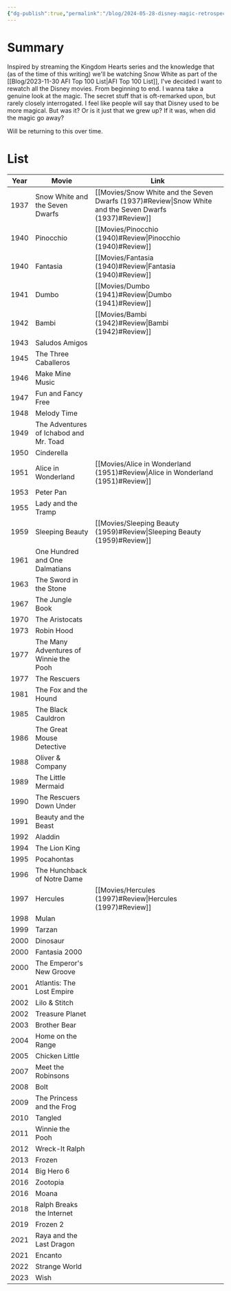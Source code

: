 ```yaml
---
{"dg-publish":true,"permalink":"/blog/2024-05-28-disney-magic-retrospective/","tags":["blog","movies"],"created":"2024-05-28","updated":"2024-08-14"}
---
```



# Summary

Inspired by streaming the Kingdom Hearts series and the knowledge that (as of the time of this writing) we'll be watching Snow White as part of the [[Blog/2023-11-30 AFI Top 100 List\|AFI Top 100 List]], I've decided I want to rewatch all the Disney movies. From beginning to end. I wanna take a genuine look at the magic. The secret stuff that is oft-remarked upon, but rarely closely interrogated. I feel like people will say that Disney used to be more magical. But was it? Or is it just that we grew up? If it was, when did the magic go away?

Will be returning to this over time.

# List

| Year | Movie                                  | Link                                              |
| ---- | -------------------------------------- | ------------------------------------------------- |
| 1937 | Snow White and the Seven Dwarfs        | [[Movies/Snow White and the Seven Dwarfs (1937)#Review\|Snow White and the Seven Dwarfs (1937)#Review]] |
| 1940 | Pinocchio                              | [[Movies/Pinocchio (1940)#Review\|Pinocchio (1940)#Review]]                       |
| 1940 | Fantasia                               | [[Movies/Fantasia (1940)#Review\|Fantasia (1940)#Review]]                        |
| 1941 | Dumbo                                  | [[Movies/Dumbo (1941)#Review\|Dumbo (1941)#Review]]                           |
| 1942 | Bambi                                  | [[Movies/Bambi (1942)#Review\|Bambi (1942)#Review]]                           |
| 1943 | Saludos Amigos                         |                                                   |
| 1945 | The Three Caballeros                   |                                                   |
| 1946 | Make Mine Music                        |                                                   |
| 1947 | Fun and Fancy Free                     |                                                   |
| 1948 | Melody Time                            |                                                   |
| 1949 | The Adventures of Ichabod and Mr. Toad |                                                   |
| 1950 | Cinderella                             |                                                   |
| 1951 | Alice in Wonderland                    | [[Movies/Alice in Wonderland (1951)#Review\|Alice in Wonderland (1951)#Review]]             |
| 1953 | Peter Pan                              |                                                   |
| 1955 | Lady and the Tramp                     |                                                   |
| 1959 | Sleeping Beauty                        | [[Movies/Sleeping Beauty (1959)#Review\|Sleeping Beauty (1959)#Review]]                 |
| 1961 | One Hundred and One Dalmatians         |                                                   |
| 1963 | The Sword in the Stone                 |                                                   |
| 1967 | The Jungle Book                        |                                                   |
| 1970 | The Aristocats                         |                                                   |
| 1973 | Robin Hood                             |                                                   |
| 1977 | The Many Adventures of Winnie the Pooh |                                                   |
| 1977 | The Rescuers                           |                                                   |
| 1981 | The Fox and the Hound                  |                                                   |
| 1985 | The Black Cauldron                     |                                                   |
| 1986 | The Great Mouse Detective              |                                                   |
| 1988 | Oliver & Company                       |                                                   |
| 1989 | The Little Mermaid                     |                                                   |
| 1990 | The Rescuers Down Under                |                                                   |
| 1991 | Beauty and the Beast                   |                                                   |
| 1992 | Aladdin                                |                                                   |
| 1994 | The Lion King                          |                                                   |
| 1995 | Pocahontas                             |                                                   |
| 1996 | The Hunchback of Notre Dame            |                                                   |
| 1997 | Hercules                               | [[Movies/Hercules (1997)#Review\|Hercules (1997)#Review]]                        |
| 1998 | Mulan                                  |                                                   |
| 1999 | Tarzan                                 |                                                   |
| 2000 | Dinosaur                               |                                                   |
| 2000 | Fantasia 2000                          |                                                   |
| 2000 | The Emperor's New Groove               |                                                   |
| 2001 | Atlantis: The Lost Empire              |                                                   |
| 2002 | Lilo & Stitch                          |                                                   |
| 2002 | Treasure Planet                        |                                                   |
| 2003 | Brother Bear                           |                                                   |
| 2004 | Home on the Range                      |                                                   |
| 2005 | Chicken Little                         |                                                   |
| 2007 | Meet the Robinsons                     |                                                   |
| 2008 | Bolt                                   |                                                   |
| 2009 | The Princess and the Frog              |                                                   |
| 2010 | Tangled                                |                                                   |
| 2011 | Winnie the Pooh                        |                                                   |
| 2012 | Wreck-It Ralph                         |                                                   |
| 2013 | Frozen                                 |                                                   |
| 2014 | Big Hero 6                             |                                                   |
| 2016 | Zootopia                               |                                                   |
| 2016 | Moana                                  |                                                   |
| 2018 | Ralph Breaks the Internet              |                                                   |
| 2019 | Frozen 2                               |                                                   |
| 2021 | Raya and the Last Dragon               |                                                   |
| 2021 | Encanto                                |                                                   |
| 2022 | Strange World                          |                                                   |
| 2023 | Wish                                   |                                                   |
